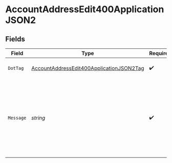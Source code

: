 # AccountAddressEdit400ApplicationJSON2


## Fields

| Field                                                                                                           | Type                                                                                                            | Required                                                                                                        | Description                                                                                                     | Example                                                                                                         |
| --------------------------------------------------------------------------------------------------------------- | --------------------------------------------------------------------------------------------------------------- | --------------------------------------------------------------------------------------------------------------- | --------------------------------------------------------------------------------------------------------------- | --------------------------------------------------------------------------------------------------------------- |
| `DotTag`                                                                                                        | [AccountAddressEdit400ApplicationJSON2Tag](../../models/operations/accountaddressedit400applicationjson2tag.md) | :heavy_check_mark:                                                                                              | The type of error returned                                                                                      | invalid_region                                                                                                  |
| `Message`                                                                                                       | *string*                                                                                                        | :heavy_check_mark:                                                                                              | A human-readable error message, which might include information specific to<br/>the request that was made.<br/> | region value BC is not valid for country_code value US                                                          |